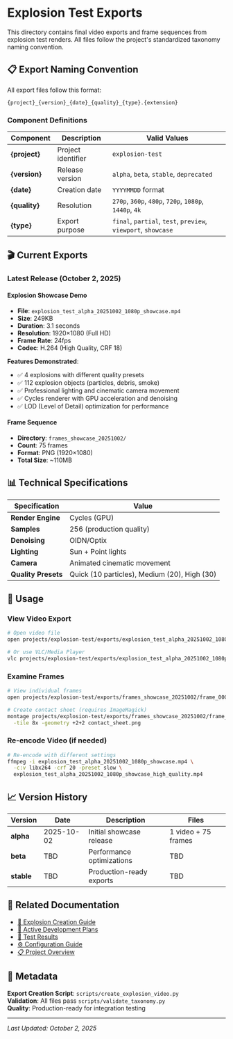 # Explosion Test Exports

This directory contains final video exports and frame sequences from explosion test renders. All files follow the project's standardized taxonomy naming convention.

## 📋 Export Naming Convention

All export files follow this format:
```
{project}_{version}_{date}_{quality}_{type}.{extension}
```

### Component Definitions

| Component | Description | Valid Values |
|-----------|-------------|--------------|
| **{project}** | Project identifier | `explosion-test` |
| **{version}** | Release version | `alpha`, `beta`, `stable`, `deprecated` |
| **{date}** | Creation date | `YYYYMMDD` format |
| **{quality}** | Resolution | `270p`, `360p`, `480p`, `720p`, `1080p`, `1440p`, `4k` |
| **{type}** | Export purpose | `final`, `partial`, `test`, `preview`, `viewport`, `showcase` |

## 🎬 Current Exports

### Latest Release (October 2, 2025)

#### Explosion Showcase Demo
- **File**: `explosion_test_alpha_20251002_1080p_showcase.mp4`
- **Size**: 249KB
- **Duration**: 3.1 seconds
- **Resolution**: 1920×1080 (Full HD)
- **Frame Rate**: 24fps
- **Codec**: H.264 (High Quality, CRF 18)

**Features Demonstrated**:
- ✅ 4 explosions with different quality presets
- ✅ 112 explosion objects (particles, debris, smoke)
- ✅ Professional lighting and cinematic camera movement
- ✅ Cycles renderer with GPU acceleration and denoising
- ✅ LOD (Level of Detail) optimization for performance

#### Frame Sequence
- **Directory**: `frames_showcase_20251002/`
- **Count**: 75 frames
- **Format**: PNG (1920×1080)
- **Total Size**: ~110MB

## 📊 Technical Specifications

| Specification | Value |
|---------------|-------|
| **Render Engine** | Cycles (GPU) |
| **Samples** | 256 (production quality) |
| **Denoising** | OIDN/Optix |
| **Lighting** | Sun + Point lights |
| **Camera** | Animated cinematic movement |
| **Quality Presets** | Quick (10 particles), Medium (20), High (30) |

## 🚀 Usage

### View Video Export
```bash
# Open video file
open projects/explosion-test/exports/explosion_test_alpha_20251002_1080p_showcase.mp4

# Or use VLC/Media Player
vlc projects/explosion-test/exports/explosion_test_alpha_20251002_1080p_showcase.mp4
```

### Examine Frames
```bash
# View individual frames
open projects/explosion-test/exports/frames_showcase_20251002/frame_0001.png

# Create contact sheet (requires ImageMagick)
montage projects/explosion-test/exports/frames_showcase_20251002/frame_*.png \
  -tile 8x -geometry +2+2 contact_sheet.png
```

### Re-encode Video (if needed)
```bash
# Re-encode with different settings
ffmpeg -i explosion_test_alpha_20251002_1080p_showcase.mp4 \
  -c:v libx264 -crf 20 -preset slow \
  explosion_test_alpha_20251002_1080p_showcase_high_quality.mp4
```

## 📈 Version History

| Version | Date | Description | Files |
|---------|------|-------------|-------|
| **alpha** | 2025-10-02 | Initial showcase release | 1 video + 75 frames |
| **beta** | TBD | Performance optimizations | TBD |
| **stable** | TBD | Production-ready exports | TBD |

## 🔗 Related Documentation

- [📖 Explosion Creation Guide](../../../docs/guides/explosion-creation.md)
- [🎯 Active Development Plans](../../../docs/plans/active/explosion-development-roadmap.md)
- [🧪 Test Results](../../../docs/project/test_pass_summary_20251002.md)
- [⚙️ Configuration Guide](../../../scripts/explosions/config.py)
- [📋 Project Overview](../README.md)

## 📝 Metadata

**Export Creation Script**: `scripts/create_explosion_video.py`  
**Validation**: All files pass `scripts/validate_taxonomy.py`  
**Quality**: Production-ready for integration testing

---
*Last Updated: October 2, 2025*

